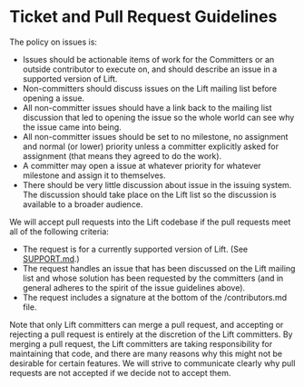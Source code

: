 Ticket and Pull Request Guidelines
==================================

The policy on issues is:
* Issues should be actionable items of work for the Committers or an outside contributor to
  execute on, and should describe an issue in a supported version of Lift.
* Non-committers should discuss issues on the Lift mailing list before opening
  a issue.
* All non-committer issues should have a link back to the mailing list
  discussion that led to opening the issue so the whole world can see why the
  issue came into being.
* All non-committer issues should be set to no milestone, no assignment and
  normal (or lower) priority unless a committer explicitly asked for assignment
  (that means they agreed to do the work).
* A committer may open a issue at whatever priority for whatever milestone and
  assign it to themselves.
* There should be very little discussion about issue in the issuing system.
  The discussion should take place on the Lift list so the discussion is
  available to a broader audience.

We will accept pull requests into the Lift codebase if the pull requests meet
all of the following criteria:
* The request is for a currently supported version of Lift. (See [SUPPORT.md][supfile].)
* The request handles an issue that has been discussed on the Lift mailing list
  and whose solution has been requested by the committers (and in general adheres
  to the spirit of the issue guidelines above).
* The request includes a signature at the bottom of the /contributors.md file.

Note that only Lift committers can merge a pull request, and accepting or rejecting
a pull request is entirely at the discretion of the Lift committers. By merging a
pull request, the Lift committers are taking responsibility for maintaining that code,
and there are many reasons why this might not be desirable for certain features. We
will strive to communicate clearly why pull requests are not accepted if we decide
not to accept them.

[supfile]: https://github.com/lift/framework/blob/master/SUPPORT.md

